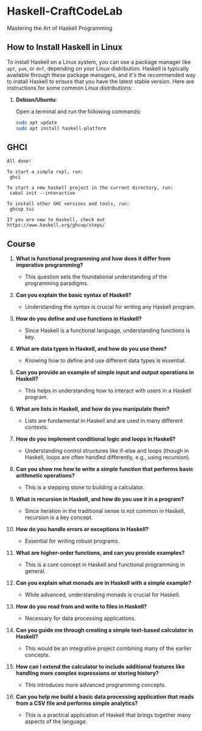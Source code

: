 # Haskell-CraftCodeLab
Mastering the Art of Haskell Programming

## How to Install Haskell in Linux

To install Haskell on a Linux system, you can use a package manager like `apt`, `yum`, or `dnf`, depending on your Linux distribution. Haskell is typically available through these package managers, and it's the recommended way to install Haskell to ensure that you have the latest stable version. Here are instructions for some common Linux distributions:

1. **Debian/Ubuntu**:

   Open a terminal and run the following commands:

   ```bash
   sudo apt update
   sudo apt install haskell-platform
   ```

## GHCI

 ```text
 All done!

To start a simple repl, run:
  ghci

To start a new haskell project in the current directory, run:
  cabal init --interactive

To install other GHC versions and tools, run:
  ghcup tui

If you are new to Haskell, check out https://www.haskell.org/ghcup/steps/
 ```

## Course

1. **What is functional programming and how does it differ from imperative programming?**
   - This question sets the foundational understanding of the programming paradigms.

2. **Can you explain the basic syntax of Haskell?**
   - Understanding the syntax is crucial for writing any Haskell program.

3. **How do you define and use functions in Haskell?**
   - Since Haskell is a functional language, understanding functions is key.

4. **What are data types in Haskell, and how do you use them?**
   - Knowing how to define and use different data types is essential.

5. **Can you provide an example of simple input and output operations in Haskell?**
   - This helps in understanding how to interact with users in a Haskell program.

6. **What are lists in Haskell, and how do you manipulate them?**
   - Lists are fundamental in Haskell and are used in many different contexts.

7. **How do you implement conditional logic and loops in Haskell?**
   - Understanding control structures like if-else and loops (though in Haskell, loops are often handled differently, e.g., using recursion).

8. **Can you show me how to write a simple function that performs basic arithmetic operations?**
   - This is a stepping stone to building a calculator.

9. **What is recursion in Haskell, and how do you use it in a program?**
   - Since iteration in the traditional sense is not common in Haskell, recursion is a key concept.

10. **How do you handle errors or exceptions in Haskell?**
    - Essential for writing robust programs.

11. **What are higher-order functions, and can you provide examples?**
    - This is a core concept in Haskell and functional programming in general.

12. **Can you explain what monads are in Haskell with a simple example?**
    - While advanced, understanding monads is crucial for Haskell.

13. **How do you read from and write to files in Haskell?**
    - Necessary for data processing applications.

14. **Can you guide me through creating a simple text-based calculator in Haskell?**
    - This would be an integrative project combining many of the earlier concepts.

15. **How can I extend the calculator to include additional features like handling more complex expressions or storing history?**
    - This introduces more advanced programming concepts.

16. **Can you help me build a basic data processing application that reads from a CSV file and performs simple analytics?**
    - This is a practical application of Haskell that brings together many aspects of the language.


